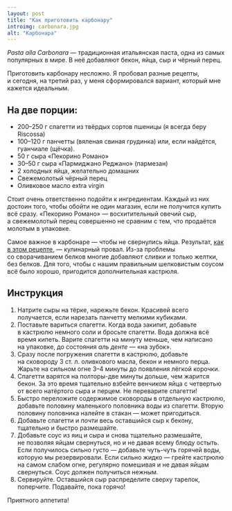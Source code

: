 ```yaml
---
layout: post
title: "Как приготовить карбонару"
introimg: carbonara.jpg
alt: "Карбонара"
---
```


<p class="lead"><em>Pasta alla Carbonara</em> — традиционная итальянская паста, одна из самых популярных в мире. В неё добавляют бекон, яйца, сыр и чёрный перец.</p>

Приготовить карбонару несложно. Я пробовал разные рецепты, и сегодня, на третий раз, у меня сформировался вариант, который мне кажется идеальным.

<!-- more -->

## На две порции:

* 200–250 г спагетти из твёрдых сортов пшеницы (я всегда беру Riscossa)
* 100–120 г панчетты (вяленая свиная грудинка) или, если найдётся, гуанчиале (щёчка).
* 50 г сыра «Пекорино Романо»
* 30–50 г сыра «Пармиджано Реджано» (пармезан)
* 2 холодных яйца, желательно домашних
* Свежемолотый чёрный перец
* Оливковое масло extra virgin

Стоит очень ответственно подойти к ингредиентам. Каждый из них достоин того, чтобы обойти не один магазин, если не получится купить всё сразу. «Пекорино Романо» — восхитительный овечий сыр, а свежемолотый перец совершенно не сравним с тем, что продаётся молотым в упаковке.

Самое важное в карбонаре — чтобы не свернулись яйца. Результат, [как в этом рецепте](http://www.domitalia.ru/recepty-iz-italii/pasta-italyanskaya-spaghetti-alla-carbonara.html), — кулинарный провал. Из-за проблемы со сворачиванием белков многие добавляют сливки и только желтки, без белков. Для того, чтобы с нашим правильным шелковистым соусом всё было хорошо, пригодится дополнительная кастрюля.

## Инструкция

1. Натрите сыры на тёрке, нарежьте бекон. Красивей всего получается, если нарезать панчетту мелкими кубиками.
2. Поставьте вариться спагетти. Когда вода закипит, добавьте в кастрюлю немного соли и бросьте спагетти. Вода должна всё время кипеть. Варите спагетти на минуту меньше, чем написано на упаковке, до состояния *аль денте* — «на зубок».
3. Сразу после погружения спагетти в кастрюлю, добавьте на сковороду 3 ст. л. оливкового масла, бекон и немного перца. Жарьте на сильном огне <nobr>3–4</nobr> минуты до появления лёгкой корочки.
4. Спагетти варятся на полторы-две минуты дольше, чем жарится бекон. За это время тщательно взбейте венчиком яйца с четвертью от всего натёртого сыра и перцем. Не переварите спагетти!
5. Быстро переложите содержимое сковороды в отдельную кастрюлю, добавьте половину маленького половника воды из спагетти. Вторую половину половника налейте в стакан — может пригодиться.
6. Добавьте спагетти и *почти* весь оставшийся сыр к бекону, тщательно и быстро размешайте.
7. Добавьте соус из яиц и сыра и снова тщательно размешайте, не позволяя яйцам свернуться, но и не давая всему блюду остыть.
Если получилось сильно густо — добавьте чуть-чуть горячей воды, которую мы резервировали. Если сильно жидко — грейте кастрюлю на самом слабом огне, регулярно помешивая и не давая яйцам свернуться. Соус должен получиться нежным.
8. Сервируйте. Оставшийся сыр распределите сверху тарелок, поперчите. Подавайте, пока горячо!

Приятного аппетита!